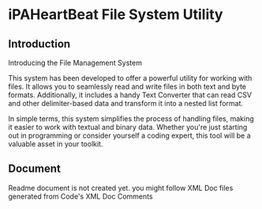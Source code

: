 # iPAHeartBeat File System Utility

## Introduction
Introducing the File Management System

This system has been developed to offer a powerful utility for working with files. It allows you to seamlessly read and write files in both text and byte formats. Additionally, it includes a handy Text Converter that can read CSV and other delimiter-based data and transform it into a nested list format.

In simple terms, this system simplifies the process of handling files, making it easier to work with textual and binary data. Whether you're just starting out in programming or consider yourself a coding expert, this tool will be a valuable asset in your toolkit.
## Document
Readme document is not created yet. you might follow XML Doc files generated from Code's XML Doc Comments
